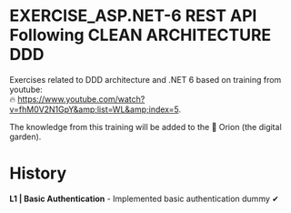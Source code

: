 # EXERCISE_ASP.NET-6 REST API Following CLEAN ARCHITECTURE DDD
Exercises related to DDD architecture and .NET 6 based on training from youtube: \
🔥 https://www.youtube.com/watch?v=fhM0V2N1GpY&amp;list=WL&amp;index=5. 

The knowledge from this training will be added to the 🌱 Orion (the digital garden).

# History
**L1 | Basic Authentication** - Implemented basic authentication dummy ✔
